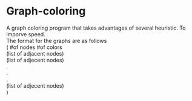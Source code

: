 # Graph-coloring
A graph coloring program that takes advantages of several heuristic. To imporve speed.<br />
The format for the graphs are as follows<br />
( #of nodes #of colors<br />
(list of adjacent nodes)<br />
(list of adjecent nodes)<br />
.<br />
.<br />
.<br />
(list of adjecent nodes)<br />
)<br />

